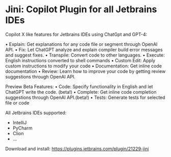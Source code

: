 # Jini: Copilot Plugin for all Jetbrains IDEs

Copilot X like features for Jetbrains IDEs using ChatGpt and GPT-4:

• Explain: Get explanations for any code file or segment through OpenAI API.
• Fix: Let ChatGPT analyze and explain compiler build error messages and suggest fixes.
• Transpile: Convert code to other languages. 
• Execute: English instructions converted to shell commands
• Custom Edit: Apply custom instructions to modify your code
• Documentation: Get inline code documentation
• Review: Learn how to improve your code by getting review suggestions through OpenAI API.

Preview Beta Features:
• Code: Specify functionality in English and let ChatGPT write the code. (beta!) 
• Complete: Get inline code completion suggestions through OpenAI API.(beta!) 
• Tests: Generate tests for selected file or code

All Jetbrains IDEs supported:
* IntelliJ
* PyCharm
* Clion
* ...

Download and install:
https://plugins.jetbrains.com/plugin/21229-jini
